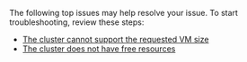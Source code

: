 The following top issues may help resolve your issue. To start troubleshooting, review these steps:

- [The cluster cannot support the requested VM size](../articles/virtual-machines/windows/troubleshoot-deploy-vm.md#the-cluster-cannot-support-the-requested-vm-size)
- [The cluster does not have free resources](../articles/virtual-machines/windows/troubleshoot-deploy-vm.md#the-cluster-does-not-have-free-resources)